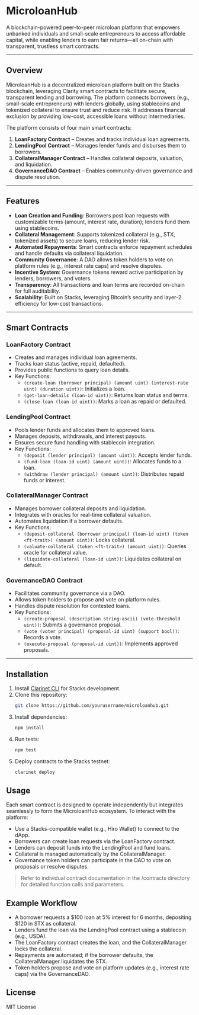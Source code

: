 # MicroloanHub

A blockchain-powered peer-to-peer microloan platform that empowers unbanked individuals and small-scale entrepreneurs to access affordable capital, while enabling lenders to earn fair returns—all on-chain with transparent, trustless smart contracts.

---

## Overview

MicroloanHub is a decentralized microloan platform built on the Stacks blockchain, leveraging Clarity smart contracts to facilitate secure, transparent lending and borrowing. The platform connects borrowers (e.g., small-scale entrepreneurs) with lenders globally, using stablecoins and tokenized collateral to ensure trust and reduce risk. It addresses financial exclusion by providing low-cost, accessible loans without intermediaries.

The platform consists of four main smart contracts:

1. **LoanFactory Contract** – Creates and tracks individual loan agreements.
2. **LendingPool Contract** – Manages lender funds and disburses them to borrowers.
3. **CollateralManager Contract** – Handles collateral deposits, valuation, and liquidation.
4. **GovernanceDAO Contract** – Enables community-driven governance and dispute resolution.

---

## Features

- **Loan Creation and Funding**: Borrowers post loan requests with customizable terms (amount, interest rate, duration); lenders fund them using stablecoins.
- **Collateral Management**: Supports tokenized collateral (e.g., STX, tokenized assets) to secure loans, reducing lender risk.
- **Automated Repayments**: Smart contracts enforce repayment schedules and handle defaults via collateral liquidation.
- **Community Governance**: A DAO allows token holders to vote on platform rules (e.g., interest rate caps) and resolve disputes.
- **Incentive System**: Governance tokens reward active participation by lenders, borrowers, and voters.
- **Transparency**: All transactions and loan terms are recorded on-chain for full auditability.
- **Scalability**: Built on Stacks, leveraging Bitcoin’s security and layer-2 efficiency for low-cost transactions.

---

## Smart Contracts

### LoanFactory Contract
- Creates and manages individual loan agreements.
- Tracks loan status (active, repaid, defaulted).
- Provides public functions to query loan details.
- Key Functions:
  - `(create-loan (borrower principal) (amount uint) (interest-rate uint) (duration uint))`: Initializes a loan.
  - `(get-loan-details (loan-id uint))`: Returns loan status and terms.
  - `(close-loan (loan-id uint))`: Marks a loan as repaid or defaulted.

### LendingPool Contract
- Pools lender funds and allocates them to approved loans.
- Manages deposits, withdrawals, and interest payouts.
- Ensures secure fund handling with stablecoin integration.
- Key Functions:
  - `(deposit (lender principal) (amount uint))`: Accepts lender funds.
  - `(fund-loan (loan-id uint) (amount uint))`: Allocates funds to a loan.
  - `(withdraw (lender principal) (amount uint))`: Distributes repaid funds or interest.

### CollateralManager Contract
- Manages borrower collateral deposits and liquidation.
- Integrates with oracles for real-time collateral valuation.
- Automates liquidation if a borrower defaults.
- Key Functions:
  - `(deposit-collateral (borrower principal) (loan-id uint) (token <ft-trait>) (amount uint))`: Locks collateral.
  - `(valuate-collateral (token <ft-trait>) (amount uint))`: Queries oracle for collateral value.
  - `(liquidate-collateral (loan-id uint))`: Liquidates collateral on default.

### GovernanceDAO Contract
- Facilitates community governance via a DAO.
- Allows token holders to propose and vote on platform rules.
- Handles dispute resolution for contested loans.
- Key Functions:
  - `(create-proposal (description string-ascii) (vote-threshold uint))`: Submits a governance proposal.
  - `(vote (voter principal) (proposal-id uint) (support bool))`: Records a vote.
  - `(execute-proposal (proposal-id uint))`: Implements approved proposals.

---

## Installation

1. Install [Clarinet CLI](https://docs.hiro.so/clarinet/getting-started) for Stacks development.
2. Clone this repository:
   ```bash
   git clone https://github.com/yourusername/microloanhub.git
   ```
3. Install dependencies:
    ```bash
    npm install
    ```
4. Run tests:
    ```bash
    npm test
    ```
5. Deploy contracts to the Stacks testnet:
    ```bash
    clarinet deploy
    ```

## Usage

Each smart contract is designed to operate independently but integrates seamlessly to form the MicroloanHub ecosystem. To interact with the platform:

- Use a Stacks-compatible wallet (e.g., Hiro Wallet) to connect to the dApp.
- Borrowers can create loan requests via the LoanFactory contract.
- Lenders can deposit funds into the LendingPool and fund loans.
- Collateral is managed automatically by the CollateralManager.
- Governance token holders can participate in the DAO to vote on proposals or resolve disputes.

> Refer to individual contract documentation in the /contracts directory for detailed function calls and parameters.

## Example Workflow

- A borrower requests a $100 loan at 5% interest for 6 months, depositing $120 in STX as collateral.
- Lenders fund the loan via the LendingPool contract using a stablecoin (e.g., USDA).
- The LoanFactory contract creates the loan, and the CollateralManager locks the collateral.
- Repayments are automated; if the borrower defaults, the CollateralManager liquidates the STX.
- Token holders propose and vote on platform updates (e.g., interest rate caps) via the GovernanceDAO.

## License

MIT License